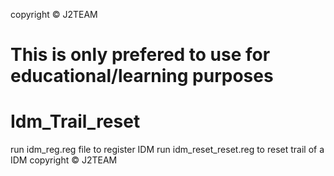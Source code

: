 copyright © J2TEAM

# This is only prefered to use for educational/learning purposes
# Idm_Trail_reset

run idm_reg.reg file to register IDM
run idm_reset_reset.reg to reset trail of a IDM
copyright © J2TEAM

